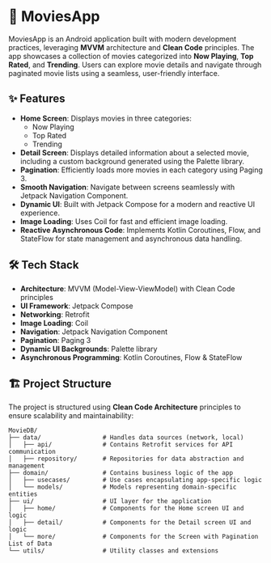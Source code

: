 # 🎥 MoviesApp

MoviesApp is an Android application built with modern development practices, leveraging **MVVM** architecture and **Clean Code** principles. The app showcases a collection of movies categorized into **Now Playing**, **Top Rated**, and **Trending**. Users can explore movie details and navigate through paginated movie lists using a seamless, user-friendly interface.

## ✨ Features

- **Home Screen**: Displays movies in three categories:
    - Now Playing
    - Top Rated
    - Trending
- **Detail Screen**: Displays detailed information about a selected movie, including a custom background generated using the Palette library.
- **Pagination**: Efficiently loads more movies in each category using Paging 3.
- **Smooth Navigation**: Navigate between screens seamlessly with Jetpack Navigation Component.
- **Dynamic UI**: Built with Jetpack Compose for a modern and reactive UI experience.
- **Image Loading**: Uses Coil for fast and efficient image loading.
- **Reactive Asynchronous Code**: Implements Kotlin Coroutines, Flow, and StateFlow for state management and asynchronous data handling.

## 🛠️ Tech Stack

- **Architecture**: MVVM (Model-View-ViewModel) with Clean Code principles
- **UI Framework**: Jetpack Compose
- **Networking**: Retrofit
- **Image Loading**: Coil
- **Navigation**: Jetpack Navigation Component
- **Pagination**: Paging 3
- **Dynamic UI Backgrounds**: Palette library
- **Asynchronous Programming**: Kotlin Coroutines, Flow & StateFlow

## 🏗️ Project Structure

The project is structured using **Clean Code Architecture** principles to ensure scalability and maintainability:

```plaintext
MovieDB/
├── data/                 # Handles data sources (network, local)
│   ├── api/              # Contains Retrofit services for API communication
│   ├── repository/       # Repositories for data abstraction and management
├── domain/               # Contains business logic of the app
│   ├── usecases/         # Use cases encapsulating app-specific logic
│   └── models/           # Models representing domain-specific entities
├── ui/                   # UI layer for the application
│   ├── home/             # Components for the Home screen UI and logic
│   ├── detail/           # Components for the Detail screen UI and logic
│   └── more/             # Components for the Screen with Pagination List of Data
└── utils/                # Utility classes and extensions